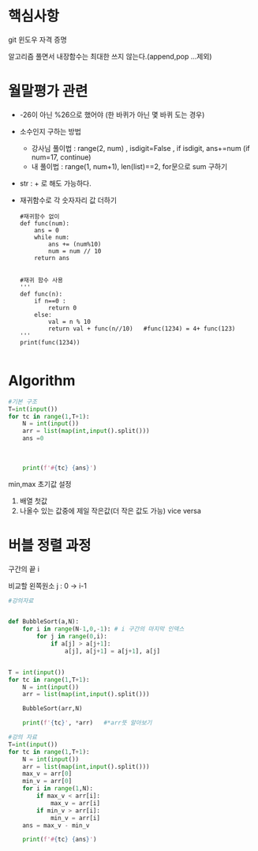 # 핵심사항

git 윈도우 자격 증명

알고리즘 풀면서 내장함수는 최대한 쓰지 않는다.(append,pop ...제외)





# 월말평가 관련

* -26이 아닌 %26으로 했어야 (한 바퀴가 아닌 몇 바퀴 도는 경우)

* 소수인지 구하는 방법

  - 강사님 풀이법  : range(2, num) , isdigit=False , if isdigit, ans+=num (if num=17, continue)
  - 내 풀이법 : range(1, num+1), len(list)==2, for문으로 sum 구하기

* str :  + 로 해도 가능하다.

* 재귀함수로 각 숫자자리 값 더하기

  ```
  #재귀함수 없이 
  def func(num):
      ans = 0
      while num:
          ans += (num%10)
          num = num // 10
      return ans
  
  
  #재귀 함수 사용
  '''
  def func(n):
      if n==0 :
          return 0
      else:
          val = n % 10
          return val + func(n//10)   #func(1234) = 4+ func(123)
  '''    
  print(func(1234))
  
  
  ```

# Algorithm

```python
#기본 구조
T=int(input())
for tc in range(1,T+1):
    N = int(input())
    arr = list(map(int,input().split()))
    ans =0
        
    
    
    print(f'#{tc} {ans}')
```



min,max  초기값 설정 

1. 배열 첫값
2. 나올수 있는 값중에 제일 작은값(더 작은 값도 가능) vice versa

# 버블 정렬 과정

구간의 끝 i

비교할 왼쪽원소 j :	0     ->    i-1





```python
#강의자료


def BubbleSort(a,N):
    for i in range(N-1,0,-1): # i 구간의 마지막 인덱스
        for j in range(0,i):
            if a[j] > a[j+1]:
                a[j], a[j+1] = a[j+1], a[j]


T = int(input())
for tc in range(1,T+1):
    N = int(input())
    arr = list(map(int,input().split()))

    BubbleSort(arr,N)

    print(f'{tc}', *arr)   #*arr뜻 알아보기
```

```python
#강의 자료
T=int(input())
for tc in range(1,T+1):
    N = int(input())
    arr = list(map(int,input().split()))
    max_v = arr[0]
    min_v = arr[0]
    for i in range(1,N):
        if max_v < arr[i]:
            max_v = arr[i]
        if min_v > arr[i]:
            min_v = arr[i]
    ans = max_v - min_v

    print(f'#{tc} {ans}')
```

